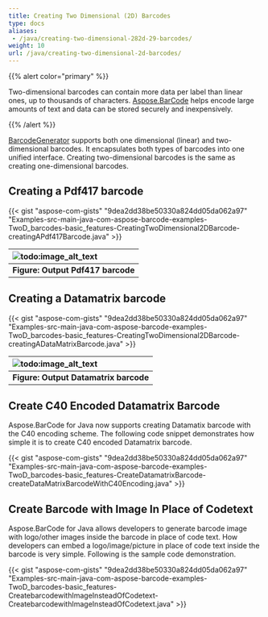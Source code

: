 ```yaml
---
title: Creating Two Dimensional (2D) Barcodes
type: docs
aliases: 
 - /java/creating-two-dimensional-282d-29-barcodes/
weight: 10
url: /java/creating-two-dimensional-2d-barcodes/
---
```


{{% alert color="primary" %}} 

Two-dimensional barcodes can contain more data per label than linear ones, up to thousands of characters. [Aspose.BarCode](https://apireference.aspose.com/barcode/java/) helps encode large amounts of text and data can be stored securely and inexpensively.

{{% /alert %}} 

[BarcodeGenerator](https://apireference.aspose.com/barcode/java/com.aspose.barcode.generation/BarcodeGenerator) supports both one dimensional (linear) and two-dimensional barcodes. It encapsulates both types of barcodes into one unified interface. Creating two-dimensional barcodes is the same as creating one-dimensional barcodes.
## **Creating a Pdf417 barcode**

{{< gist "aspose-com-gists" "9dea2dd38be50330a824dd05da062a97" "Examples-src-main-java-com-aspose-barcode-examples-TwoD_barcodes-basic_features-CreatingTwoDimensional2DBarcode-creatingAPdf417Barcode.java" >}}

|![todo:image_alt_text](http://i.imgur.com/jt7cSny.jpg)|
| :- |
|**Figure: Output Pdf417 barcode**|
## **Creating a Datamatrix barcode**

{{< gist "aspose-com-gists" "9dea2dd38be50330a824dd05da062a97" "Examples-src-main-java-com-aspose-barcode-examples-TwoD_barcodes-basic_features-CreatingTwoDimensional2DBarcode-creatingADataMatrixBarcode.java" >}}

|![todo:image_alt_text](http://i.imgur.com/8xron4a.jpg)|
| :- |
|**Figure: Output Datamatrix barcode**|
## **Create C40 Encoded Datamatrix Barcode**
Aspose.BarCode for Java now supports creating Datamatix barcode with the C40 encoding scheme. The following code snippet demonstrates how simple it is to create C40 encoded Datamatrix barcode.

{{< gist "aspose-com-gists" "9dea2dd38be50330a824dd05da062a97" "Examples-src-main-java-com-aspose-barcode-examples-TwoD_barcodes-basic_features-CreateDatamatrixBarcode-createDataMatrixBarcodeWithC40Encoding.java" >}}
## **Create Barcode with Image In Place of Codetext**
Aspose.BarCode for Java allows developers to generate barcode image with logo/other images inside the barcode in place of code text. How developers can embed a logo/image/picture in place of code text inside the barcode is very simple. Following is the sample code demonstration.

{{< gist "aspose-com-gists" "9dea2dd38be50330a824dd05da062a97" "Examples-src-main-java-com-aspose-barcode-examples-TwoD_barcodes-basic_features-CreatebarcodewithImageInsteadOfCodetext-CreatebarcodewithImageInsteadOfCodetext.java" >}}
